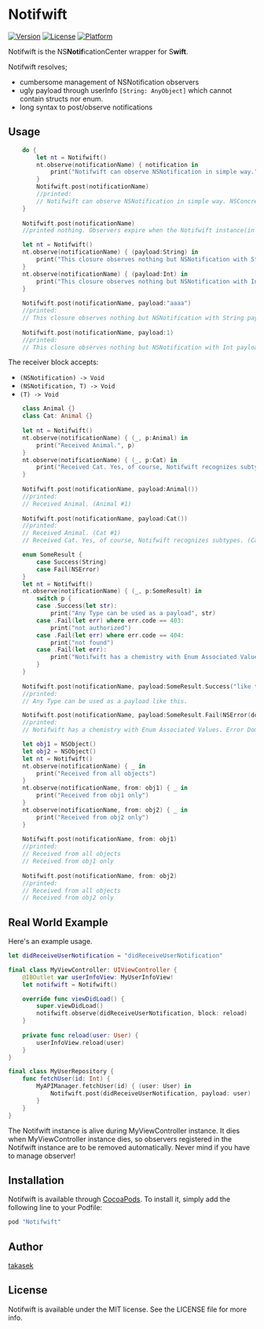 # Notifwift

[![Version](https://img.shields.io/cocoapods/v/Notifwift.svg?style=flat)](http://cocoapods.org/pods/Notifwift)
[![License](https://img.shields.io/cocoapods/l/Notifwift.svg?style=flat)](http://cocoapods.org/pods/Notifwift)
[![Platform](https://img.shields.io/cocoapods/p/Notifwift.svg?style=flat)](http://cocoapods.org/pods/Notifwift)

Notifwift is the NS**Notif**icationCenter wrapper for S**wift**.

Notifwift resolves;

- cumbersome management of NSNotification observers
- ugly payload through userInfo `[String: AnyObject]` which cannot contain structs nor enum.
- long syntax to post/observe notifications


## Usage

```swift
    do {
        let nt = Notifwift()
        nt.observe(notificationName) { notification in
            print("Notifwift can observe NSNotification in simple way.", notification)
        }
        Notifwift.post(notificationName)
        //printed:
        // Notifwift can observe NSNotification in simple way. NSConcreteNotification 0x7fdfa0414b20 {name = Hoge}
    }
    
    Notifwift.post(notificationName)
    //printed nothing. Observers expire when the Notifwift instance(in this case) is destructed.
```

```swift
    let nt = Notifwift()
    nt.observe(notificationName) { (payload:String) in
        print("This closure observes nothing but NSNotification with String payload.", payload)
    }
    nt.observe(notificationName) { (payload:Int) in
        print("This closure observes nothing but NSNotification with Int payload.", payload)
    }
    
    Notifwift.post(notificationName, payload:"aaaa")
    //printed:
    // This closure observes nothing but NSNotification with String payload. aaaa
    
    Notifwift.post(notificationName, payload:1)
    //printed:
    // This closure observes nothing but NSNotification with Int payload. 1
```

The receiver block accepts:

- `(NSNotification) -> Void`
- `(NSNotification, T) -> Void`
- `(T) -> Void`

```swift
    class Animal {}
    class Cat: Animal {}
    
    let nt = Notifwift()
    nt.observe(notificationName) { (_, p:Animal) in
        print("Received Animal.", p)
    }
    nt.observe(notificationName) { (_, p:Cat) in
        print("Received Cat. Yes, of course, Notifwift recognizes subtypes.", p)
    }
    
    Notifwift.post(notificationName, payload:Animal())
    //printed:
    // Received Animal. (Animal #1)
    
    Notifwift.post(notificationName, payload:Cat())
    //printed:
    // Received Animal. (Cat #1)
    // Received Cat. Yes, of course, Notifwift recognizes subtypes. (Cat #1)
```

```swift
    enum SomeResult {
        case Success(String)
        case Fail(NSError)
    }
    let nt = Notifwift()
    nt.observe(notificationName) { (_, p:SomeResult) in
        switch p {
        case .Success(let str):
            print("Any Type can be used as a payload", str)
        case .Fail(let err) where err.code == 403:
            print("not authorized")
        case .Fail(let err) where err.code == 404:
            print("not found")
        case .Fail(let err):
            print("Notifwift has a chemistry with Enum Associated Values.", err)
        }
    }
    
    Notifwift.post(notificationName, payload:SomeResult.Success("like this."))
    //printed:
    // Any Type can be used as a payload like this.

    Notifwift.post(notificationName, payload:SomeResult.Fail(NSError(domain: "", code: 0, userInfo: nil)))
    //printed:
    // Notifwift has a chemistry with Enum Associated Values. Error Domain= Code=0 "(null)"
```

```swift
    let obj1 = NSObject()
    let obj2 = NSObject()
    let nt = Notifwift()
    nt.observe(notificationName) { _ in
        print("Received from all objects")
    }
    nt.observe(notificationName, from: obj1) { _ in
        print("Received from obj1 only")
    }
    nt.observe(notificationName, from: obj2) { _ in
        print("Received from obj2 only")
    }
    
    Notifwift.post(notificationName, from: obj1)
    //printed:
    // Received from all objects
    // Received from obj1 only
    
    Notifwift.post(notificationName, from: obj2)
    //printed:
    // Received from all objects
    // Received from obj2 only
```


## Real World Example

Here's an example usage.

```swift
let didReceiveUserNotification = "didReceiveUserNotification"

final class MyViewController: UIViewController {
    @IBOutlet var userInfoView: MyUserInfoView!
    let notifwift = Notifwift()

    override func viewDidLoad() {
        super.viewDidLoad()
        notifwift.observe(didReceiveUserNotification, block: reload)
    }
    
    private func reload(user: User) {
        userInfoView.reload(user)
    }
}

final class MyUserRepository {
    func fetchUser(id: Int) {
        MyAPIManager.fetchUser(id) { (user: User) in
            Notifwift.post(didReceiveUserNotification, payload: user)
        }
    }
}

```

The Notifwift instance is alive during MyViewController instance.
It dies when MyViewController instance dies, so observers registered in the Notifwift instance are to be removed automatically.  Never mind if you have to manage observer!


## Installation

Notifwift is available through [CocoaPods](http://cocoapods.org). To install it, simply add the following line to your Podfile:

```ruby
pod "Notifwift"
```

## Author

[takasek](https://twitter.com/takasek)

## License

Notifwift is available under the MIT license. See the LICENSE file for more info.
